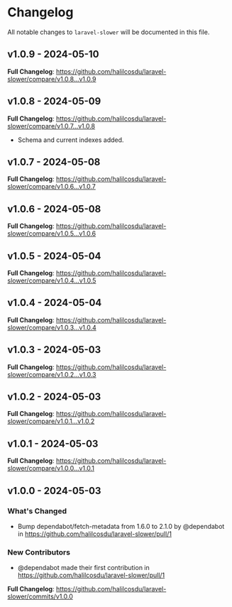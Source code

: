 # Changelog

All notable changes to `laravel-slower` will be documented in this file.

## v1.0.9 - 2024-05-10

**Full Changelog**: https://github.com/halilcosdu/laravel-slower/compare/v1.0.8...v1.0.9

## v1.0.8 - 2024-05-09

**Full Changelog**: https://github.com/halilcosdu/laravel-slower/compare/v1.0.7...v1.0.8

- Schema and current indexes added.

## v1.0.7 - 2024-05-08

**Full Changelog**: https://github.com/halilcosdu/laravel-slower/compare/v1.0.6...v1.0.7

## v1.0.6 - 2024-05-08

**Full Changelog**: https://github.com/halilcosdu/laravel-slower/compare/v1.0.5...v1.0.6

## v1.0.5 - 2024-05-04

**Full Changelog**: https://github.com/halilcosdu/laravel-slower/compare/v1.0.4...v1.0.5

## v1.0.4 - 2024-05-04

**Full Changelog**: https://github.com/halilcosdu/laravel-slower/compare/v1.0.3...v1.0.4

## v1.0.3 - 2024-05-03

**Full Changelog**: https://github.com/halilcosdu/laravel-slower/compare/v1.0.2...v1.0.3

## v1.0.2 - 2024-05-03

**Full Changelog**: https://github.com/halilcosdu/laravel-slower/compare/v1.0.1...v1.0.2

## v1.0.1 - 2024-05-03

**Full Changelog**: https://github.com/halilcosdu/laravel-slower/compare/v1.0.0...v1.0.1

## v1.0.0 - 2024-05-03

### What's Changed

* Bump dependabot/fetch-metadata from 1.6.0 to 2.1.0 by @dependabot in https://github.com/halilcosdu/laravel-slower/pull/1

### New Contributors

* @dependabot made their first contribution in https://github.com/halilcosdu/laravel-slower/pull/1

**Full Changelog**: https://github.com/halilcosdu/laravel-slower/commits/v1.0.0
